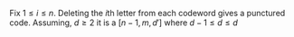 Fix $1\leq i\leq n$. Deleting the $i$th letter from each codeword gives a punctured code.
Assuming, $d\geq 2$ it is a $[n-1,m,d']$ where $d-1\leq d\leq d$